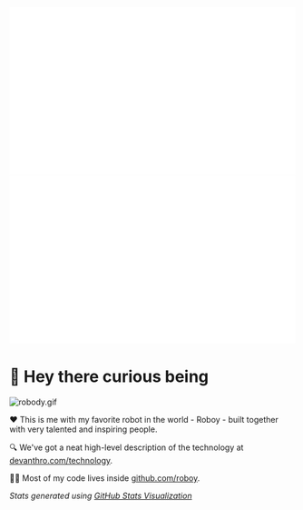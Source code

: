 ![](https://github.com/missxa/missxa/blob/master/generated/overview.svg)
![](https://github.com/missxa/missxa/blob/master/generated/languages.svg)


 # 👋 Hey there curious being
 
</a>
<!-- <img align="left" src="https://github.com/missxa/missxa/blob/master/robody.gif" style="vertical-align:middle;margin:50px 0px"> -->

![robody.gif](https://github.com/missxa/missxa/blob/master/robody.gif)

❤️ This is me with my favorite robot in the world - Roboy - built together with very talented and inspiring people. 

🔍 We've got a neat high-level description of the technology at [devanthro.com/technology](https://devanthro.com/technology/).

👩‍💻 Most of my code lives inside [github.com/roboy](https://github.com/roboy). 


_Stats generated using [GitHub Stats Visualization](https://github.com/jstrieb/github-stats)_
